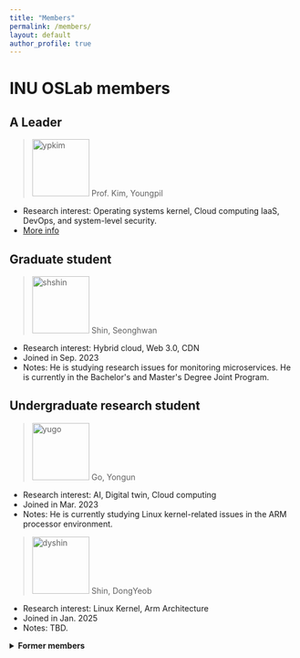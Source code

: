 ```yaml
---
title: "Members"
permalink: /members/
layout: default
author_profile: true
---
```


# INU OSLab members
## A Leader
> <img src="https://ite.inu.ac.kr/sites/ite/atchmnfl/profl/1680/temp_1709534455502100.jpg" alt="ypkim" width="100"/> Prof. Kim, Youngpil
  - Research interest: Operating systems kernel, Cloud computing IaaS, DevOps, and system-level security.
  - [More info](https://sites.google.com/site/ypkimresearchpage)

## Graduate student
> <img src="http://inuoslab.github.io/assets/images/shshin.jpg" alt="shshin" width="100"/> Shin, Seonghwan 
  - Research interest: Hybrid cloud, Web 3.0, CDN   
  - Joined in Sep. 2023
  - Notes: He is studying research issues for monitoring microservices. He is currently in the Bachelor's and Master's Degree Joint Program.

## Undergraduate research student
> <img src="http://inuoslab.github.io/assets/images/yugo.jpg" alt="yugo" width="100"/> Go, Yongun
  - Research interest: AI, Digital twin, Cloud computing
  - Joined in Mar. 2023
  - Notes: He is currently studying Linux kernel-related issues in the ARM processor environment.

> <img src="http://inuoslab.github.io/assets/images/dyshin.jpg" alt="dyshin" width="100"/> Shin, DongYeob
  - Research interest: Linux Kernel, Arm Architecture
  - Joined in Jan. 2025
  - Notes: TBD.

<details>
  <summary><b>Former members</b></summary>

<p><b>2024</b></p>
<p>- <img src="http://inuoslab.github.io/assets/images/khwoo.jpg" alt="yugo" width="100"/> Woo, Kyeomhyeok</p>
<pre>
  - Research interest: Virtual Reality, Digital twin
  - Joined in Mar. 2024 and left in May 2024
  - Notes: He conducted a research survey related to VR OS.
</pre>

<p><b>2023</b></p>
<p>- Shin, Seonghwan</p>
<pre>
  - Research interest: Hybrid cloud, Web 3.0, CDN 
  - Joined in Nov. 2022 and completed in Aug. 2023
  - Notes: He researched and presented slides on cloud service orchestration tools OpenStack, Kubernetes, and Elastic stack. 
</pre>
<p>- Oh, Sumin</p>
<pre>
  - Research interest: IoT
  - Joined in Nov. 2022 and completed in Dec. 2023
  - Notes: She has conducted research and presented slides on the topic of edge cloud and deep learning. Also, she has studied fog computing and reviewed related case studies.
</pre>
<p>- Go, Yongun</p>
<pre>
  - Research interest: AI, Digital twin, Cloud computing
  - Joined in Mar. 2023
  - Notes: He surveyed containers and microservices by reviewing relevant literature.
</pre>
<p><b>2022</b></p>
<p>- Shin, Geon Woo</p>
<pre>
  - Research interest: Cloud
  - Joined in Jul. 2022 and left Feb. 2023
  - Notes: He came in as an undergraduate research student and studied utilizing a cloud SaaS performance evaluation tool. 
</pre>
<p>- Im, Eun Ji </p>
<pre>
  - Research interest: S/W, Cloud
  - Joined in Nov. 2022 and left in Feb. 2023
  - Notes: She came in as an undergraduate research student and conducted surveys and slide presentations on edge cloud and fog computing.     
</pre>
</details>

